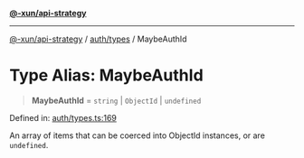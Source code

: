 [**@-xun/api-strategy**](../../../README.md)

***

[@-xun/api-strategy](../../../README.md) / [auth/types](../README.md) / MaybeAuthId

# Type Alias: MaybeAuthId

> **MaybeAuthId** = `string` \| `ObjectId` \| `undefined`

Defined in: [auth/types.ts:169](https://github.com/Xunnamius/api-utils/blob/ac17224c10995432e1a7a0ea8baa75521f83afd6/packages/api-strategy/src/auth/types.ts#L169)

An array of items that can be coerced into ObjectId instances, or are
`undefined`.
